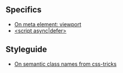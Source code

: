 ## Specifics 
* [On meta element: viewport](http://blog.javierusobiaga.com/stop-using-the-viewport-tag-until-you-know-ho)
* [<script async|defer>](http://www.growingwiththeweb.com/2014/02/async-vs-defer-attributes.html)

## Styleguide
* [On semantic class names from css-tricks](https://css-tricks.com/semantic-class-names/)
